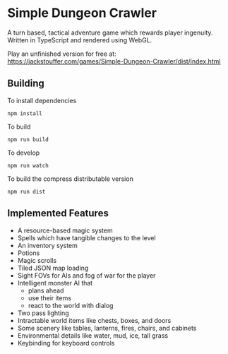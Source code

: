 # Simple Dungeon Crawler

A turn based, tactical adventure game which rewards player ingenuity. Written in TypeScript and rendered using WebGL.

Play an unfinished version for free at: https://jackstouffer.com/games/Simple-Dungeon-Crawler/dist/index.html

## Building

To install dependencies

```
npm install
```

To build

```
npm run build
```

To develop

```
npm run watch
```

To build the compress distributable version

```
npm run dist
```

## Implemented Features

* A resource-based magic system
* Spells which have tangible changes to the level
* An inventory system
* Potions
* Magic scrolls
* Tiled JSON map loading
* Sight FOVs for AIs and fog of war for the player
* Intelligent monster AI that
  * plans ahead
  * use their items
  * react to the world with dialog
* Two pass lighting
* Intractable world items like chests, boxes, and doors
* Some scenery like tables, lanterns, fires, chairs, and cabinets
* Environmental details like water, mud, ice, tall grass
* Keybinding for keyboard controls
